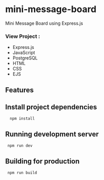 # mini-message-board
Mini Message Board using Express.js



### View Project : 

- Express.js
- JavaScript
- PostgreSQL
- HTML
- CSS
- EJS



## Features





## Install project dependencies



```
  npm install
```


## Running development server
```
 npm run dev
```

## Building for production
```
 npm run build
```